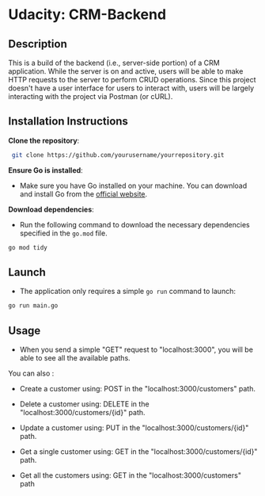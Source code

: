 
# Udacity: CRM-Backend

						
## Description


This is a build of the backend (i.e., server-side portion) of a CRM application. 
While the server is on and active, users will be able to make HTTP requests to the server to perform CRUD operations.
Since this project doesn't have a user interface for users to interact with, users will be largely interacting with the project via Postman (or cURL).
							

## Installation Instructions

**Clone the repository**:

```bash
 git clone https://github.com/yourusername/yourrepository.git 
```
**Ensure Go is installed**:
 * Make sure you have Go installed on your machine. You can download and install Go from the [official website](https://golang.org/dl/). 
 
**Download dependencies**:
 - Run the following command to download the necessary dependencies specified in the `go.mod` file.
 ```bash
go mod tidy
 ```
 
## Launch
							   
- The application only requires a simple `go run` command to launch:
```bash
go run main.go
 ```
							
## Usage

- When you send a simple "GET" request to "localhost:3000", you will be able to see all the available paths.

You can also :

- Create a customer using: POST in the "localhost:3000/customers" path.

- Delete a customer using: DELETE in the "localhost:3000/customers/{id}" path.

- Update a customer using: PUT in the "localhost:3000/customers/{id}" path.

- Get a single customer using: GET in the "localhost:3000/customers/{id}" path.

- Get all the customers using: GET in the "localhost:3000/customers" path
